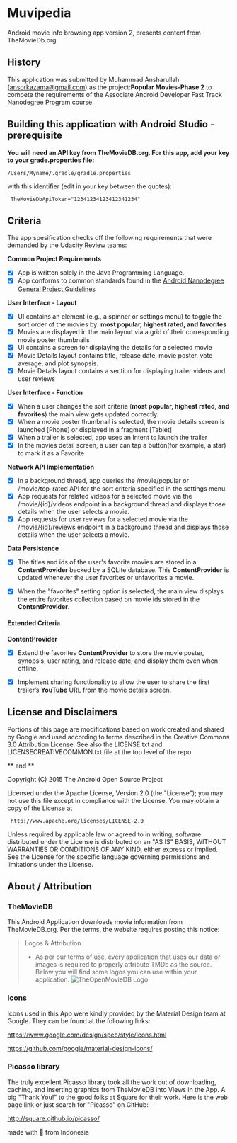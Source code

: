 # Muvipedia
Android movie info browsing app version 2, presents content from TheMovieDb.org

## History
This application was submitted by Muhammad Ansharullah (ansorkazama@gmail.com) as the project:<b>Popular Movies-Phase 2</b> to compete the requirements of the Associate Android Developer Fast Track Nanodegree Program course.

## Building this application with Android Studio - prerequisite

<b>You will need an API key from TheMovieDB.org.  For this app, add your key to your grade.properties file:</b>

    /Users/Myname/.gradle/gradle.properties

with this identifier (edit in your key between the quotes):

     TheMovieDbApiToken="12341234123412341234"

## Criteria

The app spesification checks off the following requirements that were demanded by the Udacity Review teams:

**Common Project Requirements**
- [X] App is written solely in the Java Programming Language.
- [X] App conforms to common standards found in the [Android Nanodegree General Project Guidelines](http://udacity.github.io/android-nanodegree-guidelines/core.html)

**User Interface - Layout**

- [X] UI contains an element (e.g., a spinner or settings menu) to toggle the sort order of the movies by: **most popular, highest rated, and favorites**
- [X] Movies are displayed in the main layout via a grid of their corresponding movie poster thumbnails
- [X] UI contains a screen for displaying the details for a selected movie
- [X] Movie Details layout contains title, release date, movie poster, vote average, and plot synopsis.
- [X] Movie Details layout contains a section for displaying trailer videos and user reviews

**User Interface - Function**
- [X] When a user changes the sort criteria (**most popular, highest rated, and favorites**) the main view gets updated correctly.
- [X] When a movie poster thumbnail is selected, the movie details screen is launched [Phone] or displayed in a fragment [Tablet]
- [X] When a trailer is selected, app uses an Intent to launch the trailer
- [X] In the movies detail screen, a user can tap a button(for example, a star) to mark it as a Favorite

**Network API Implementation**
- [X] In a background thread, app queries the /movie/popular or /movie/top_rated API for the sort criteria specified in the settings menu.
- [X] App requests for related videos for a selected movie via the /movie/{id}/videos endpoint in a background thread and displays those details when the user selects a movie.
- [X] App requests for user reviews for a selected movie via the /movie/{id}/reviews endpoint in a background thread and displays those details when the user selects a movie.

**Data Persistence**
- [X] The titles and ids of the user's favorite movies are stored in a **ContentProvider** backed by a SQLite database. This **ContentProvider** is updated whenever the user favorites or unfavorites a movie.
- [X] When the "favorites" setting option is selected, the main view displays the entire favorites collection based on movie ids stored in the **ContentProvider**.


#### Extended Criteria

**ContentProvider**
- [X] Extend the favorites **ContentProvider** to store the movie poster, synopsis, user rating, and release date, and display them even when offline.
- [X] Implement sharing functionality to allow the user to share the first trailer’s **YouTube** URL from the movie details screen.




## License and Disclaimers

Portions of this page are modifications based on work created and
shared by Google and used according to terms described in the Creative Commons 3.0 Attribution License.
See also the LICENSE.txt and LICENSECREATIVECOMMON.txt file at the top level of the repo.

** and **

Copyright (C) 2015 The Android Open Source Project

Licensed under the Apache License, Version 2.0 (the "License");
you may not use this file except in compliance with the License.
You may obtain a copy of the License at

     http://www.apache.org/licenses/LICENSE-2.0

Unless required by applicable law or agreed to in writing, software
distributed under the License is distributed on an "AS IS" BASIS,
WITHOUT WARRANTIES OR CONDITIONS OF ANY KIND, either express or implied.
See the License for the specific language governing permissions and
limitations under the License.

## About / Attribution

### TheMovieDB

This Android Application downloads movie information from TheMovieDB.org.   Per the terms, the website 
requires posting this notice:

> Logos & Attribution
>- As per our terms of use, every application that uses our data or images is required to properly attribute TMDb as the source. Below you will find some logos you can use within your application.
![TheOpenMovieDB Logo](https://assets.tmdb.org/images/logos/var_1_1_PoweredByTMDB_Blk_Logo_Antitled.png)

### Icons

Icons used in this App were kindly provided by the Material Design team at Google.  They can be found at the following links:

https://www.google.com/design/spec/style/icons.html

https://github.com/google/material-design-icons/

### Picasso library

The truly excellent Picasso library took all the work out of downloading, caching, and inserting graphics from TheMovieDB into Views in the App.
A big "Thank You!" to the good folks at Square for their work.   Here is the web page link or just search for "Picasso" on GitHub:

http://square.github.io/picasso/


made with 💜 from Indonesia

